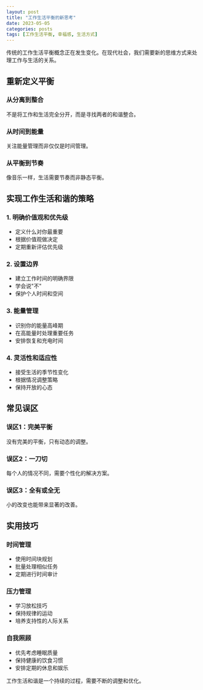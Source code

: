 ```yaml
---
layout: post
title: "工作生活平衡的新思考"
date: 2023-05-05
categories: posts
tags: [工作生活平衡, 幸福感, 生活方式]
---
```


传统的工作生活平衡概念正在发生变化。在现代社会，我们需要新的思维方式来处理工作与生活的关系。

## 重新定义平衡

### 从分离到整合
不是将工作和生活完全分开，而是寻找两者的和谐整合。

### 从时间到能量
关注能量管理而非仅仅是时间管理。

### 从平衡到节奏
像音乐一样，生活需要节奏而非静态平衡。

## 实现工作生活和谐的策略

### 1. 明确价值观和优先级
- 定义什么对你最重要
- 根据价值观做决定
- 定期重新评估优先级

### 2. 设置边界
- 建立工作时间的明确界限
- 学会说"不"
- 保护个人时间和空间

### 3. 能量管理
- 识别你的能量高峰期
- 在高能量时处理重要任务
- 安排恢复和充电时间

### 4. 灵活性和适应性
- 接受生活的季节性变化
- 根据情况调整策略
- 保持开放的心态

## 常见误区

### 误区1：完美平衡
没有完美的平衡，只有动态的调整。

### 误区2：一刀切
每个人的情况不同，需要个性化的解决方案。

### 误区3：全有或全无
小的改变也能带来显著的改善。

## 实用技巧

### 时间管理
- 使用时间块规划
- 批量处理相似任务
- 定期进行时间审计

### 压力管理
- 学习放松技巧
- 保持规律的运动
- 培养支持性的人际关系

### 自我照顾
- 优先考虑睡眠质量
- 保持健康的饮食习惯
- 安排定期的休息和娱乐

工作生活和谐是一个持续的过程，需要不断的调整和优化。
